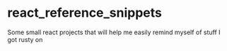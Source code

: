# react_reference_snippets
Some small react projects that will help me easily remind myself of stuff I got rusty on
